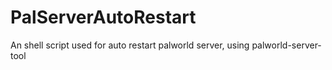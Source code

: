# PalServerAutoRestart
An shell script used for auto restart palworld server, using palworld-server-tool
